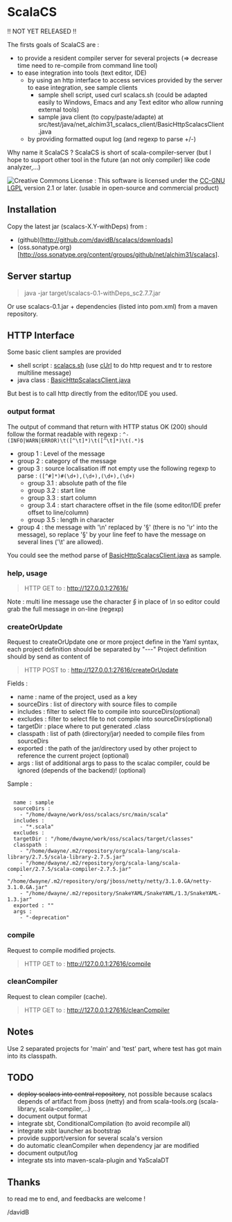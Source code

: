 ScalaCS
=======

 !! NOT YET RELEASED !!

The firsts goals of ScalaCS are :

* to provide a resident compiler server for several projects (=> decrease time need to re-compile from command line tool)
* to ease integration into tools (text editor, IDE)
  * by using an http interface to access services provided by the server to ease integration, see sample clients
    * sample shell script, used curl scalacs.sh (could be adapted easily to Windows, Emacs and any Text editor who allow running external tools)
    * sample java client (to copy/paste/adapte) at src/test/java/net_alchim31_scalacs_client/BasicHttpScalacsClient.java
  * by providing formatted ouput log (and regexp to parse +/-)

Why name it ScalaCS ?
ScalaCS is short of scala-compiler-server (but I hope to support other tool in the future (an not only compiler) like code analyzer,...)

![Creative Commons License](http://i.creativecommons.org/l/LGPL/2.1/88x62.png) : This software is licensed under the [CC-GNU LGPL](http://creativecommons.org/licenses/LGPL/2.1/) version 2.1 or later.
(usable in open-source and commercial product)

Installation
------------

Copy the latest jar (scalacs-X.Y-withDeps) from :

* (github)[http://github.com/davidB/scalacs/downloads]
* (oss.sonatype.org)[http://oss.sonatype.org/content/groups/github/net/alchim31/scalacs].

Server startup
--------------

>  java -jar target/scalacs-0.1-withDeps_sc2.7.7.jar

Or use scalacs-0.1.jar + dependencies (listed into pom.xml) from a maven repository.

HTTP Interface
--------------

Some basic client samples are provided

* shell script : [scalacs.sh](tree/master/scalacs.sh) (use [cUrl](http://curl.haxx.se/) to do http request and tr to restore multiline message)
* java class : [BasicHttpScalacsClient.java](tree/master/src/test/java/net_alchim31_scalacs_client/BasicHttpScalacsClient.java)

But best is to call http directly from the editor/IDE you used.
 
### output format

The output of command that return with HTTP status OK (200) should follow the format readable with regexp :
  `^-(INFO|WARN|ERROR)\t([^\t]*)\t([^\t]*)\t(.*)$`

* group 1 : Level of the message
* group 2 : category of the message
* group 3 : source localisation iff not empty use the following regexp to parse :
  `([^#]*)#(\d+),(\d+),(\d+),(\d+)`
  * group 3.1 : absolute path of the file
  * group 3.2 : start line
  * group 3.3 : start column
  * group 3.4 : start charactere offset in the file (some editor/IDE prefer offset to line/column)
  * group 3.5 : length in character
* group 4 : the message with '\n' replaced by '§' (there is no '\r' into the message), so replace '§' by your line feef to have the message on several lines ('\t' are allowed).

You could see the method parse of [BasicHttpScalacsClient.java](tree/master/src/test/java/net_alchim31_scalacs_client/BasicHttpScalacsClient.java) as sample.

### help, usage

> HTTP GET to : http://127.0.0.1:27616/

Note : multi line message use the character *§* in place of *\n* so editor could grab the full message in on-line (regexp)

### createOrUpdate

Request to createOrUpdate one or more project define in the Yaml syntax, each project definition should be separated by "---"
Project definition should by send as content of
> HTTP POST to : http://127.0.0.1:27616/createOrUpdate

Fields :

* name : name of the project, used as a key
* sourceDirs : list of directory with source files to compile
* includes : filter to select file to compile into sourceDirs(optional)
* excludes : filter to select file to not compile into sourceDirs(optional)
* targetDir : place where to put generated .class
* classpath : list of path (directory/jar) needed to compile files from sourceDirs
* exported : the path of the jar/directory used by other project to reference the current project (optional)
* args : list of additional args to pass to the scalac compiler, could be ignored (depends of the backend)! (optional)

Sample :
<pre><code>
  name : sample
  sourceDirs :
    - "/home/dwayne/work/oss/scalacs/src/main/scala"
  includes :
    - "*.scala"
  excludes :
  targetDir : "/home/dwayne/work/oss/scalacs/target/classes"
  classpath :
    - "/home/dwayne/.m2/repository/org/scala-lang/scala-library/2.7.5/scala-library-2.7.5.jar"
    - "/home/dwayne/.m2/repository/org/scala-lang/scala-compiler/2.7.5/scala-compiler-2.7.5.jar"
    - "/home/dwayne/.m2/repository/org/jboss/netty/netty/3.1.0.GA/netty-3.1.0.GA.jar"
    - "/home/dwayne/.m2/repository/SnakeYAML/SnakeYAML/1.3/SnakeYAML-1.3.jar"
  exported : ""
  args :
    - "-deprecation"
</code></pre>

### compile

Request to compile modified projects.
> HTTP GET to : http://127.0.0.1:27616/compile

### cleanCompiler

Request to clean compiler (cache).
> HTTP GET to : http://127.0.0.1:27616/cleanCompiler


Notes
-----

Use 2 separated projects for 'main' and 'test' part, where test has got main into its classpath.

TODO
----

* <strike>deploy scalacs into central repository</strike>, not possible because scalacs depends of artifact from jboss (netty) and from scala-tools.org (scala-library, scala-compiler,...)
* document output format
* integrate sbt, ConditionalCompilation (to avoid recompile all)
* integrate xsbt launcher as bootstrap
* provide support/version for several scala's version
* do automatic cleanCompiler when dependency jar are modified
* document output/log
* integrate sts into maven-scala-plugin and YaScalaDT

Thanks
------

to read me to end, and feedbacks are welcome !

/davidB